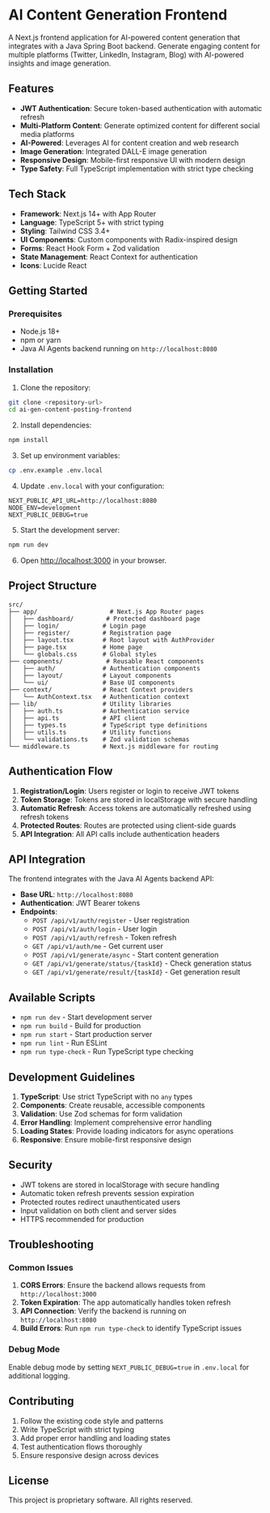 # AI Content Generation Frontend

A Next.js frontend application for AI-powered content generation that integrates with a Java Spring Boot backend. Generate engaging content for multiple platforms (Twitter, LinkedIn, Instagram, Blog) with AI-powered insights and image generation.

## Features

- **JWT Authentication**: Secure token-based authentication with automatic refresh
- **Multi-Platform Content**: Generate optimized content for different social media platforms
- **AI-Powered**: Leverages AI for content creation and web research
- **Image Generation**: Integrated DALL-E image generation
- **Responsive Design**: Mobile-first responsive UI with modern design
- **Type Safety**: Full TypeScript implementation with strict type checking

## Tech Stack

- **Framework**: Next.js 14+ with App Router
- **Language**: TypeScript 5+ with strict typing
- **Styling**: Tailwind CSS 3.4+
- **UI Components**: Custom components with Radix-inspired design
- **Forms**: React Hook Form + Zod validation
- **State Management**: React Context for authentication
- **Icons**: Lucide React

## Getting Started

### Prerequisites

- Node.js 18+ 
- npm or yarn
- Java AI Agents backend running on `http://localhost:8080`

### Installation

1. Clone the repository:
```bash
git clone <repository-url>
cd ai-gen-content-posting-frontend
```

2. Install dependencies:
```bash
npm install
```

3. Set up environment variables:
```bash
cp .env.example .env.local
```

4. Update `.env.local` with your configuration:
```env
NEXT_PUBLIC_API_URL=http://localhost:8080
NODE_ENV=development
NEXT_PUBLIC_DEBUG=true
```

5. Start the development server:
```bash
npm run dev
```

6. Open [http://localhost:3000](http://localhost:3000) in your browser.

## Project Structure

```
src/
├── app/                    # Next.js App Router pages
│   ├── dashboard/         # Protected dashboard page
│   ├── login/            # Login page
│   ├── register/         # Registration page
│   ├── layout.tsx        # Root layout with AuthProvider
│   ├── page.tsx          # Home page
│   └── globals.css       # Global styles
├── components/            # Reusable React components
│   ├── auth/             # Authentication components
│   ├── layout/           # Layout components
│   └── ui/               # Base UI components
├── context/              # React Context providers
│   └── AuthContext.tsx   # Authentication context
├── lib/                  # Utility libraries
│   ├── auth.ts           # Authentication service
│   ├── api.ts            # API client
│   ├── types.ts          # TypeScript type definitions
│   ├── utils.ts          # Utility functions
│   └── validations.ts    # Zod validation schemas
└── middleware.ts         # Next.js middleware for routing
```

## Authentication Flow

1. **Registration/Login**: Users register or login to receive JWT tokens
2. **Token Storage**: Tokens are stored in localStorage with secure handling
3. **Automatic Refresh**: Access tokens are automatically refreshed using refresh tokens
4. **Protected Routes**: Routes are protected using client-side guards
5. **API Integration**: All API calls include authentication headers

## API Integration

The frontend integrates with the Java AI Agents backend API:

- **Base URL**: `http://localhost:8080`
- **Authentication**: JWT Bearer tokens
- **Endpoints**:
  - `POST /api/v1/auth/register` - User registration
  - `POST /api/v1/auth/login` - User login
  - `POST /api/v1/auth/refresh` - Token refresh
  - `GET /api/v1/auth/me` - Get current user
  - `POST /api/v1/generate/async` - Start content generation
  - `GET /api/v1/generate/status/{taskId}` - Check generation status
  - `GET /api/v1/generate/result/{taskId}` - Get generation result

## Available Scripts

- `npm run dev` - Start development server
- `npm run build` - Build for production
- `npm run start` - Start production server
- `npm run lint` - Run ESLint
- `npm run type-check` - Run TypeScript type checking

## Development Guidelines

1. **TypeScript**: Use strict TypeScript with no `any` types
2. **Components**: Create reusable, accessible components
3. **Validation**: Use Zod schemas for form validation
4. **Error Handling**: Implement comprehensive error handling
5. **Loading States**: Provide loading indicators for async operations
6. **Responsive**: Ensure mobile-first responsive design

## Security

- JWT tokens are stored in localStorage with secure handling
- Automatic token refresh prevents session expiration
- Protected routes redirect unauthenticated users
- Input validation on both client and server sides
- HTTPS recommended for production

## Troubleshooting

### Common Issues

1. **CORS Errors**: Ensure the backend allows requests from `http://localhost:3000`
2. **Token Expiration**: The app automatically handles token refresh
3. **API Connection**: Verify the backend is running on `http://localhost:8080`
4. **Build Errors**: Run `npm run type-check` to identify TypeScript issues

### Debug Mode

Enable debug mode by setting `NEXT_PUBLIC_DEBUG=true` in `.env.local` for additional logging.

## Contributing

1. Follow the existing code style and patterns
2. Write TypeScript with strict typing
3. Add proper error handling and loading states
4. Test authentication flows thoroughly
5. Ensure responsive design across devices

## License

This project is proprietary software. All rights reserved.